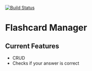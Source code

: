 [![Build Status](https://travis-ci.org/kennyfrc/flashcards.svg?branch=master)](https://travis-ci.org/kennyfrc/flashcards)
# Flashcard Manager

## Current Features

- CRUD
- Checks if your answer is correct 